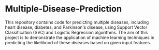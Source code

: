 # Multiple-Disease-Prediction
This repository contains code for predicting multiple diseases, including heart disease, diabetes, and Parkinson's disease, using Support Vector Classification (SVC) and Logistic Regression algorithms.
The aim of this project is to demonstrate the application of machine learning techniques in predicting the likelihood of these diseases based on given input features.

